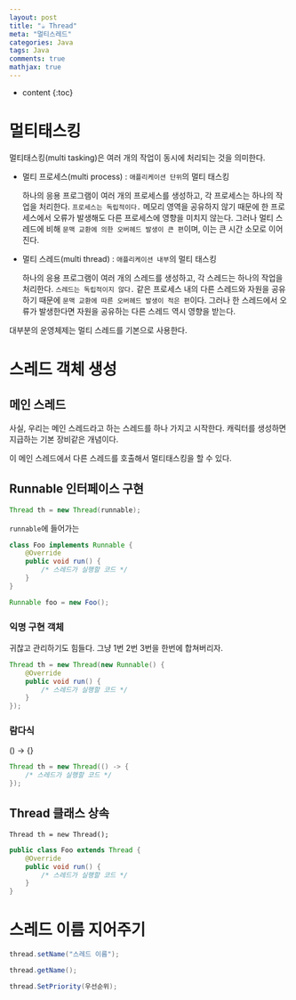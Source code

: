 ```yaml
---
layout: post
title: "☕ Thread"
meta: "멀티스레드"
categories: Java
tags: Java
comments: true
mathjax: true
---
```




* content
{:toc}
# 멀티태스킹

멀티태스킹(multi tasking)은 여러 개의 작업이 동시에 처리되는 것을 의미한다.

- 멀티 프로세스(multi process) : `애플리케이션 단위`의 멀티 태스킹

  하나의 응용 프로그램이 여러 개의 프로세스를 생성하고, 각 프로세스는 하나의 작업을 처리한다. `프로세스는 독립적이다.` 메모리 영역을 공유하지 않기 때문에 한 프로세스에서 오류가 발생해도 다른 프로세스에 영향을 미치지 않는다.  그러나 멀티 스레드에 비해 `문맥 교환에 의한 오버헤드 발생이 큰 편`이며, 이는 큰 시간 소모로 이어진다.

  

- 멀티 스레드(multi thread) : `애플리케이션 내부`의 멀티 태스킹

  하나의 응용 프로그램이 여러 개의 스레드를 생성하고, 각 스레드는 하나의 작업을 처리한다.  `스레드는 독립적이지 않다.` 같은 프로세스 내의 다른 스레드와 자원을 공유하기 때문에 `문맥 교환에 따른 오버헤드 발생이 적은 편`이다. 그러나 한 스레드에서 오류가 발생한다면 자원을 공유하는 다른 스레드 역시 영향을 받는다.

대부분의 운영체제는 멀티 스레드를 기본으로 사용한다.



# 스레드 객체 생성

## 메인 스레드

사실, 우리는 메인 스레드라고 하는 스레드를 하나 가지고 시작한다. 캐릭터를 생성하면 지급하는 기본 장비같은 개념이다. 

이 메인 스레드에서 다른 스레드를 호출해서 멀티태스킹을 할 수 있다.

## Runnable 인터페이스 구현

```java
Thread th = new Thread(runnable);
```

`runnable`에 들어가는

```java
class Foo implements Runnable {
    @Override
    public void run() {
        /* 스레드가 실행할 코드 */
    }
}
```

```java
Runnable foo = new Foo();
```

### 익명 구현 객체

귀찮고 관리하기도 힘들다. 그냥 1번 2번 3번을 한번에 합쳐버리자.

```java
Thread th = new Thread(new Runnable() {
    @Override
    public void run() {
        /* 스레드가 실행할 코드 */
    }
});
```

### 람다식

() -> {}

```java
Thread th = new Thread(() -> {
    /* 스레드가 실행할 코드 */
});
```

## Thread 클래스 상속

`Thread th = new Thread();`

```java
public class Foo extends Thread {
    @Override
    public void run() {
        /* 스레드가 실행할 코드 */
    }
}
```

# 스레드 이름 지어주기

```java
thread.setName("스레드 이름");
```

```java
thread.getName();
```

```java
thread.SetPriority(우선순위);
```

